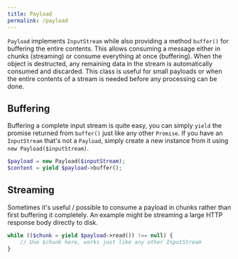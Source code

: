 ```yaml
---
title: Payload
permalink: /payload
---
```

`Payload` implements `InputStream` while also providing a method `buffer()` for buffering the entire contents. This allows consuming a message either in chunks (streaming) or consume everything at once (buffering). When the object is destructed, any remaining data in the stream is automatically consumed and discarded. This class is useful for small payloads or when the entire contents of a stream is needed before any processing can be done.

## Buffering

Buffering a complete input stream is quite easy, you can simply `yield` the promise returned from `buffer()` just like any other `Promise`. If you have an `InputStream` that's not a `Payload`, simply create a new instance from it using `new Payload($inputStream)`.

```php
$payload = new Payload($inputStream);
$content = yield $payload->buffer();
```

## Streaming

Sometimes it's useful / possible to consume a payload in chunks rather than first buffering it completely. An example might be streaming a large HTTP response body directly to disk.

```php
while (($chunk = yield $payload->read()) !== null) {
    // Use $chunk here, works just like any other InputStream
}
```

